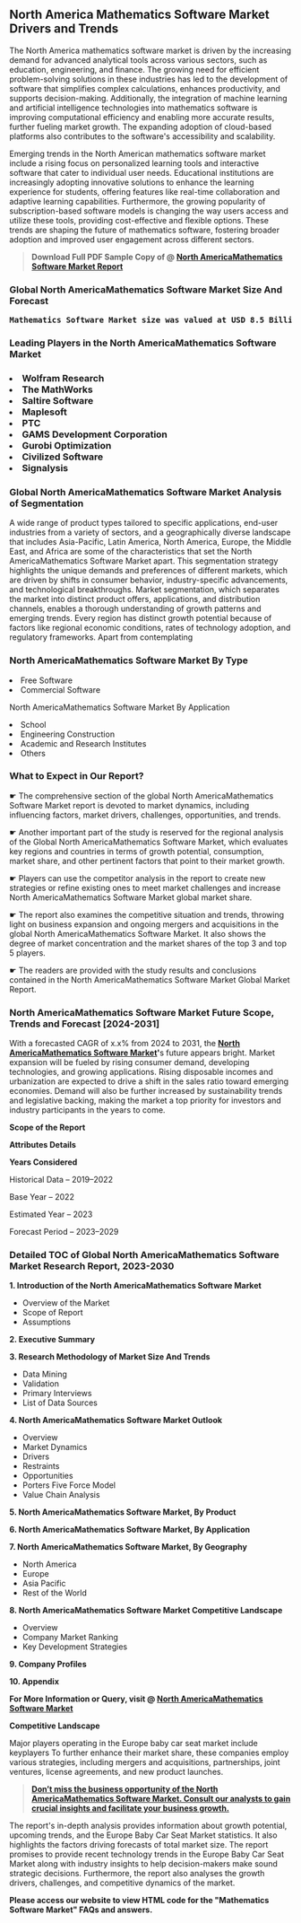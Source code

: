<p><h2>North America Mathematics Software Market Drivers and Trends</h2><p>The North America mathematics software market is driven by the increasing demand for advanced analytical tools across various sectors, such as education, engineering, and finance. The growing need for efficient problem-solving solutions in these industries has led to the development of software that simplifies complex calculations, enhances productivity, and supports decision-making. Additionally, the integration of machine learning and artificial intelligence technologies into mathematics software is improving computational efficiency and enabling more accurate results, further fueling market growth. The expanding adoption of cloud-based platforms also contributes to the software's accessibility and scalability.</p><p>Emerging trends in the North American mathematics software market include a rising focus on personalized learning tools and interactive software that cater to individual user needs. Educational institutions are increasingly adopting innovative solutions to enhance the learning experience for students, offering features like real-time collaboration and adaptive learning capabilities. Furthermore, the growing popularity of subscription-based software models is changing the way users access and utilize these tools, providing cost-effective and flexible options. These trends are shaping the future of mathematics software, fostering broader adoption and improved user engagement across different sectors.</p></p><blockquote id="" class=""><strong>Download Full PDF Sample Copy of @&nbsp;<a href="https://www.verifiedmarketreports.com/download-sample/?rid=872624&utm_source=GitHub-Jan&utm_medium=262" target="_blank">North AmericaMathematics Software Market Report</a>&nbsp;&nbsp;</strong></blockquote><h3 id="" class=""><strong>Global&nbsp;North AmericaMathematics Software Market Size And Forecast</strong></h3><pre class="reader-text-block__code-block"><strong>Mathematics Software Market size was valued at USD 8.5 Billion in 2022 and is projected to reach USD 12.0 Billion by 2030, growing at a CAGR of 5.0% from 2024 to 2030.</strong></pre><h3 id="" class="">Leading Players in the&nbsp;North AmericaMathematics Software Market</h3><h3 class=""></Li><Li>Wolfram Research</Li><Li> The MathWorks</Li><Li> Saltire Software</Li><Li> Maplesoft</Li><Li> PTC</Li><Li> GAMS Development Corporation</Li><Li> Gurobi Optimization</Li><Li> Civilized Software</Li><Li> Signalysis</h3><h3 id="" class="">Global&nbsp;North AmericaMathematics Software Market Analysis of Segmentation</h3><p id="" class="">A wide range of product types tailored to specific applications, end-user industries from a variety of sectors, and a geographically diverse landscape that includes Asia-Pacific, Latin America, North America, Europe, the Middle East, and Africa are some of the characteristics that set the North AmericaMathematics Software Market apart. This segmentation strategy highlights the unique demands and preferences of different markets, which are driven by shifts in consumer behavior, industry-specific advancements, and technological breakthroughs. Market segmentation, which separates the market into distinct product offers, applications, and distribution channels, enables a thorough understanding of growth patterns and emerging trends. Every region has distinct growth potential because of factors like regional economic conditions, rates of technology adoption, and regulatory frameworks. Apart from contemplating</p><h3 id="" class="">North AmericaMathematics Software Market&nbsp;By Type</h3><p></Li><Li>Free Software</Li><Li> Commercial Software</p><div class="" data-test-id=""><p>North AmericaMathematics Software Market&nbsp;By Application</p></div><p class=""></Li><Li>School</Li><Li> Engineering Construction</Li><Li> Academic and Research Institutes</Li><Li> Others</p><div class="" data-test-id=""><h3><span class="">What to Expect in Our Report?</span></h3></div><div class="" data-test-id=""><p><span class="">☛ The comprehensive section of the global North AmericaMathematics Software Market report is devoted to market dynamics, including influencing factors, market drivers, challenges, opportunities, and trends.</span></p></div><div class="" data-test-id=""><p><span class="">☛ Another important part of the study is reserved for the regional analysis of the Global North AmericaMathematics Software Market, which evaluates key regions and countries in terms of growth potential, consumption, market share, and other pertinent factors that point to their market growth.</span></p></div><div class="" data-test-id=""><p><span class="">☛ Players can use the competitor analysis in the report to create new strategies or refine existing ones to meet market challenges and increase North AmericaMathematics Software Market global market share.</span></p></div><div class="" data-test-id=""><p><span class="">☛ The report also examines the competitive situation and trends, throwing light on business expansion and ongoing mergers and acquisitions in the global North AmericaMathematics Software Market. It also shows the degree of market concentration and the market shares of the top 3 and top 5 players.</span></p></div><div class="" data-test-id=""><p><span class="">☛ The readers are provided with the study results and conclusions contained in the North AmericaMathematics Software Market Global Market Report.</span></p></div><div class="" data-test-id=""><h3><span class="">North AmericaMathematics Software Market Future Scope, Trends and Forecast [2024-2031]</span></h3></div><div class="" data-test-id=""><p><span class="">With a forecasted CAGR of x.x% from 2024 to 2031, the <strong><a href="https://www.verifiedmarketreports.com/download-sample/?rid=872624&utm_source=GitHub-Jan&utm_medium=262" target="_blank">North AmericaMathematics Software Market</a>'</strong>s future appears bright. Market expansion will be fueled by rising consumer demand, developing technologies, and growing applications. Rising disposable incomes and urbanization are expected to drive a shift in the sales ratio toward emerging economies. Demand will also be further increased by sustainability trends and legislative backing, making the market a top priority for investors and industry participants in the years to come.</span></p><p id="ember66" class="ember-view reader-text-block__paragraph"><strong>Scope of the Report</strong></p><p id="ember67" class="ember-view reader-text-block__paragraph"><strong>Attributes Details</strong></p><p id="ember68" class="ember-view reader-text-block__paragraph"><strong>Years Considered</strong></p><p id="ember69" class="ember-view reader-text-block__paragraph">Historical Data &ndash; 2019&ndash;2022</p><p id="ember70" class="ember-view reader-text-block__paragraph">Base Year &ndash; 2022</p><p id="ember71" class="ember-view reader-text-block__paragraph">Estimated Year &ndash; 2023</p><p id="ember72" class="ember-view reader-text-block__paragraph">Forecast Period &ndash; 2023&ndash;2029</p></div><h3 id="" class="">Detailed TOC of Global North AmericaMathematics Software Market Research Report, 2023-2030</h3><p id="" class=""><strong>1. Introduction of the North AmericaMathematics Software Market</strong></p><ul><li>Overview of the Market</li><li>Scope of Report</li><li>Assumptions</li></ul><p id="" class=""><strong>2. Executive Summary</strong></p><p id="" class=""><strong>3. Research Methodology of Market Size And Trends</strong></p><ul><li>Data Mining</li><li>Validation</li><li>Primary Interviews</li><li>List of Data Sources</li></ul><p id="" class=""><strong>4. North AmericaMathematics Software Market Outlook</strong></p><ul><li>Overview</li><li>Market Dynamics</li><li>Drivers</li><li>Restraints</li><li>Opportunities</li><li>Porters Five Force Model</li><li>Value Chain Analysis</li></ul><p id="" class=""><strong>5. North AmericaMathematics Software Market, By Product</strong></p><p id="" class=""><strong>6. North AmericaMathematics Software Market, By Application</strong></p><p id="" class=""><strong>7. North AmericaMathematics Software Market, By Geography</strong></p><ul><li>North America</li><li>Europe</li><li>Asia Pacific</li><li>Rest of the World</li></ul><p id="" class=""><strong>8. North AmericaMathematics Software Market Competitive Landscape</strong></p><ul><li>Overview</li><li>Company Market Ranking</li><li>Key Development Strategies</li></ul><p id="" class=""><strong>9. Company Profiles</strong></p><p id="" class=""><strong>10. Appendix</strong></p><p><strong>For More Information or Query, visit&nbsp;@ <a href="https://www.verifiedmarketreports.com/product/mathematics-software-market/" target="_blank">North AmericaMathematics Software Market</a></strong></p><p id="ember61" class="ember-view reader-text-block__paragraph"><strong>Competitive Landscape</strong></p><p id="ember62" class="ember-view reader-text-block__paragraph">Major players operating in the Europe baby car seat market include keyplayers To further enhance their market share, these companies employ various strategies, including mergers and acquisitions, partnerships, joint ventures, license agreements, and new product launches.</p><blockquote id="ember63" class="ember-view reader-text-block__blockquote"><strong><a href="https://www.verifiedmarketreports.com/download-sample/?rid=872624&utm_source=GitHub-Jan&utm_medium=262" target="_blank">Don&rsquo;t miss the business opportunity of the North AmericaMathematics Software Market. Consult our analysts to gain crucial insights and facilitate your business growth.</a></strong></blockquote><p id="ember64" class="ember-view reader-text-block__paragraph">The report's in-depth analysis provides information about growth potential, upcoming trends, and the Europe Baby Car Seat Market statistics. It also highlights the factors driving forecasts of total market size. The report promises to provide recent technology trends in the Europe Baby Car Seat Market along with industry insights to help decision-makers make sound strategic decisions. Furthermore, the report also analyses the growth drivers, challenges, and competitive dynamics of the market.</p><p class="ember-view reader-text-block__paragraph"><strong>Please access our website to view HTML code for the "Mathematics Software Market" FAQs and answers.</strong></p>
